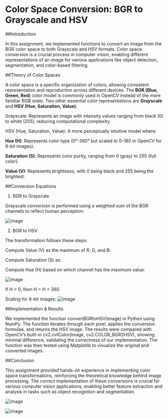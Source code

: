 # Color Space Conversion: BGR to Grayscale and HSV

##Introduction

In this assignment, we implemented functions to convert an image from the BGR color space to both Grayscale and HSV formats. Color space conversion is a crucial process in computer vision, 
enabling different representations of an image for various applications like object detection, segmentation, and color-based filtering.

##Theory of Color Spaces

A color space is a specific organization of colors, allowing consistent representation and reproduction across different devices. 
The **BGR (Blue, Green, Red)** color model is commonly used in OpenCV instead of the more familiar RGB order. Two other essential color representations are **Grayscale** and **HSV (Hue, Saturation, Value)**:

Grayscale: Represents an image with intensity values ranging from black (0) to white (255), reducing computational complexity.

HSV (Hue, Saturation, Value): A more perceptually intuitive model where:

**Hue (H)**: Represents color type (0°-360° but scaled to 0-180 in OpenCV for 8-bit images).

**Saturation (S)**: Represents color purity, ranging from 0 (gray) to 255 (full color).

**Value (V)**: Represents brightness, with 0 being black and 255 being the brightest.

##Conversion Equations

1. BGR to Grayscale

Grayscale conversion is performed using a weighted sum of the BGR channels to reflect human perception:

![image](https://github.com/user-attachments/assets/a26a97a3-573a-48eb-b7f3-ca8697624cc6)


2. BGR to HSV

The transformation follows these steps:

Compute Value (V) as the maximum of R, G, and B:


Compute Saturation (S) as:


Compute Hue (H) based on which channel has the maximum value:

![image](https://github.com/user-attachments/assets/9d474ef7-ed82-464e-8349-638f2b8c43dd)


If H < 0, then H = H + 360.

Scaling for 8-bit images: ![image](https://github.com/user-attachments/assets/6c89ed95-9704-49c7-affc-b021926a96f1)


##Implementation & Results

We implemented the function convertBGRtoHSV(image) in Python using NumPy. The function iterates through each pixel, applies the conversion formulae, and returns the HSV image. The results were compared with OpenCV’s built-in cv2.cvtColor(image, cv2.COLOR_BGR2HSV), showing minimal difference, validating the correctness of our implementation. The function was then tested using Matplotlib to visualize the original and converted images.

##Conclusion

This assignment provided hands-on experience in implementing color space transformations, reinforcing the theoretical knowledge behind image processing. The correct implementation of these conversions is crucial for various computer vision applications, enabling better feature extraction and analysis in tasks such as object recognition and segmentation.

![image](https://github.com/user-attachments/assets/0dbba96b-3b7c-4f0a-8557-3262e3812d85)

![image](https://github.com/user-attachments/assets/29740efc-e2f6-46f2-ba85-cd559e5dcb4c)
